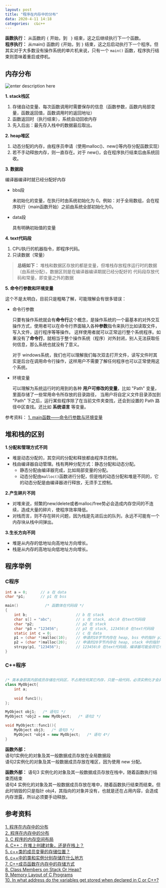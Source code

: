 ```yaml
---
layout: post
title: "程序在内存中的分布"
data: 2020-4-11 14:18
categories:  c&c++
---
```


**函数执行：** 从函数的  `{` 开始，到 ` }` 结束，这之后继续执行下一个函数。  
**程序执行：** 从main() 函数的 `{`开始，到 `}` 结束，这之后启动执行下一个程序。但其实对于大多数没有操作系统的单片机来说，只有一个 `main()` 函数，程序执行结束则意味着重启或停机。

## 内存分布

![enter description here](https://raw.githubusercontent.com/LonlyPan/LonlyPan.github.io/master/images/Posts/2020-4-11-程序在内存中的分布/程序内存分布.png)

**1. stack栈区**
1. 存储自动变量、每次函数调用时需要保存的信息（函数参数，函数内局部变量，函数返回值，函数调用时的返回地址）
2. 函数返回时（执行结束），系统自动回收内存
3. 先入后出：最先存入栈中的数据最后取出。

**2. heap堆区**
1. 动态分配的内存，由程序员申请（使用malloc()、new()等内存分配函数实现）
2. 若不手动释放内存，则一直存在。对于 new()，会在程序执行结束后由系统回收。

**3. 数据段**

编译器编译时就已经分配好内存

- bbs段

  未初始化的变量，在执行时由系统初始化为 0。例如：对于全局数组，会在程序执行（main函数开始）之前由系统全部初始化为0。

- data段

  具有明确初始值的变量

**4.  text代码段**

1. CPU执行的机器指令，即程序代码。
2. 只读数据（常量）

>**总结如下：**
堆栈和数据区存放的都是变量，但堆栈存放程序运行时的数据（由系统分配）。数据区则是在编译器编译期就已经分配好的
代码段存放代码和常量，即变量之外的数据

**5. 命令行参数和环境变量**

这个不是太明白，目前只是粗略了解，可能理解会有很多错误：

- 命令行参数

  只要有操作系统就会有**命令行**这个概念，是操作系统的一个最基本的对外交互操作方式，使用者可以在命令行界面输入各种**参数**指令来执行比如读取文件，写入文件，运行程序等等操作。  这样使用者就可以正常运行整个系统程序。如果没有了**命令行**，就相当于整个操作系统（程序）对外封闭，别人无法获取任何信息，那么系统也就没有了意义。

  对于 windows系统，我们也可以理解我们每次双击打开文件，读写文件时其实是后台在调用命令行操作，这样用户不需要了解任何程序也可以正常使用这个系统。

- 环境变量

  可以理解为系统运行时的用到的各种 **用户可修改的变量**，比如 "Path" 变量，里面存储了一些常用命令所存放的目录路径， 当用户将自定义文件目录添加到 "Path" 下之后，运行某些程序除了在当前文件夹查找，还会到设置的 Path 路径中区查找。还比如 **系统语言** 等变量。

参考资料：
[1. main函数——命令行参数与环境变量](https://blog.51cto.com/muhuizz/1767467)  

## 堆和栈的区别

**1.分配和管理方式不同** 
- 堆是动态分配的，其空间的分配和释放都由程序员控制。
- 栈由编译器自动管理。栈有两种分配方式：静态分配和动态分配。
  - 静态分配由编译器完成，比如局部变量的分配。
  - 动态分配由`malloc()`函数进行分配，但是栈的动态分配和堆是不同的，它的动态分配是由编译器进行释放，无须手工控制。

**2.产生碎片不同**
- 对堆来说，频繁的new/delete或者malloc/free势必会造成内存空间的不连续，造成大量的碎片，使程序效率降低。
- 对栈而言，则不存在碎片问题，因为栈是先进后出的队列，永远不可能有一个内存块从栈中间弹出。

**3.生长方向不同**
- 堆是从内存的低地址向高地址方向增长。
- 栈是从内存的高地址向低地址方向增长。

## 程序举例

### C程序
```c 
int a = 0;      // a 在 data
char *p1;       // p1 在 bss

main()            /* 函数体在代码段 */
{
    int b;                      // b 在 stack
    char s[] = "abc";           // s 在 stack, abc\0 在text代码段
    char *p2;                   // p2 在 stack
    char *p3 = "123456";        // p3 在 stack, 123456\0 在text代码段
    static int c = 0;           // c 在 data
    p1 = (char *)malloc(10);    // 申请的10字节内存在 heap, bss 中的指针 p1 指向 heap 中的内存
    p2 = (char *)malloc(20);    // 申请的20字节内存在 heap, stack 中的指针 p2 指向heap中的内存
    strcpy(p1, "123456");       // 123456\0 在text代码段，编译器可能会将它与 p3 所指向的 "123456" 优化成一块
}

```

### C++程序


```cpp

/* 类本身即其内部成员存储在代码区，不占用任何其它内存，只是一段代码，必须实例化才会具有意义 */
class MyObject{
    int a;
    
    void func1();
};

MyObject obj1;   /* 语句1 */
MyObject *obj2 = new MyObject;   /* 语句2 */

void MyObject::func1(){
    MyObject obj3;   /* 语句3 */
    MyObject *obj4 = new MyObject;   /* 语句 4*/
}
```

**函数外部：**  
语句1实例化的对象及其一般数据成员存放在全局数据段  
语句2实例化的对象及其一般数据成员存放在堆区，因为使用 new 分配。  

**函数外部：**
语句3 实例化的对象及其一般数据成员存放在栈中，随着函数执行结束而结束  
语句4 实例化的对象及其一般数据成员存放在堆中，随着函数执行结束而结束。但此时销毁的只是指针 obj4，其指向的对象并没有，也就是还在占用内容，会造成内存泄露，所以必须要手动释放。

## 参考资料

[1. 程序在内存中的分布](https://www.cnblogs.com/Lynn-Zhang/p/5449199.html)  
[2. 程序在内存中的分布](https://www.jianshu.com/p/155e83ba18b8)  
[3. C 程序的内存空间布局](https://blog.csdn.net/why19911024/article/details/53033426)  
[4. C\++：在堆上创建对象，还是在栈上？](https://www.devbean.net/2014/02/cpp-create-object-on-heap-or-stack/#comment-17679)  
[5. c\++类的成员变量的存储位置？](https://segmentfault.com/q/1010000004149330)  
[6. c\++中的类和实例分别存储在什么地方](https://zhidao.baidu.com/question/1737185158839349467.html)  
[7. C\++成员函数在内存中的存储方式](https://blog.csdn.net/fuzhongmin05/article/details/59112081)  
[8. Class Members on Stack Or Heap?](https://www.daniweb.com/programming/software-development/threads/450593/class-members-on-stack-or-heap)  
[9. Memory Layout of C Programs](https://www.geeksforgeeks.org/memory-layout-of-c-program/)  
[10. In what address do the variables get stored when declared in C or C++?](https://www.quora.com/In-what-address-do-the-variables-get-stored-when-declared-in-C-or-C++https://www.quora.com/In-what-address-do-the-variables-get-stored-when-declared-in-C-or-C++)  